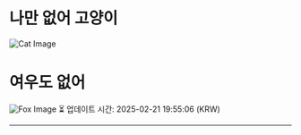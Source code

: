 
# 나만 없어 고양이

![Cat Image](https://cdn2.thecatapi.com/images/MTY0Nzc1NQ.jpg)

# 여우도 없어
![Fox Image](https://randomfox.ca/images/53.jpg)
⏳ 업데이트 시간: 2025-02-21 19:55:06 (KRW)

---
